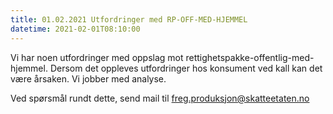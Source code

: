 ```yaml
---
title: 01.02.2021 Utfordringer med RP-OFF-MED-HJEMMEL
datetime: 2021-02-01T08:10:00
---
```

Vi har noen utfordringer med oppslag mot rettighetspakke-offentlig-med-hjemmel. Dersom det oppleves utfordringer hos konsument ved kall kan det være årsaken. Vi jobber med analyse.

Ved spørsmål rundt dette, send mail til freg.produksjon@skatteetaten.no
